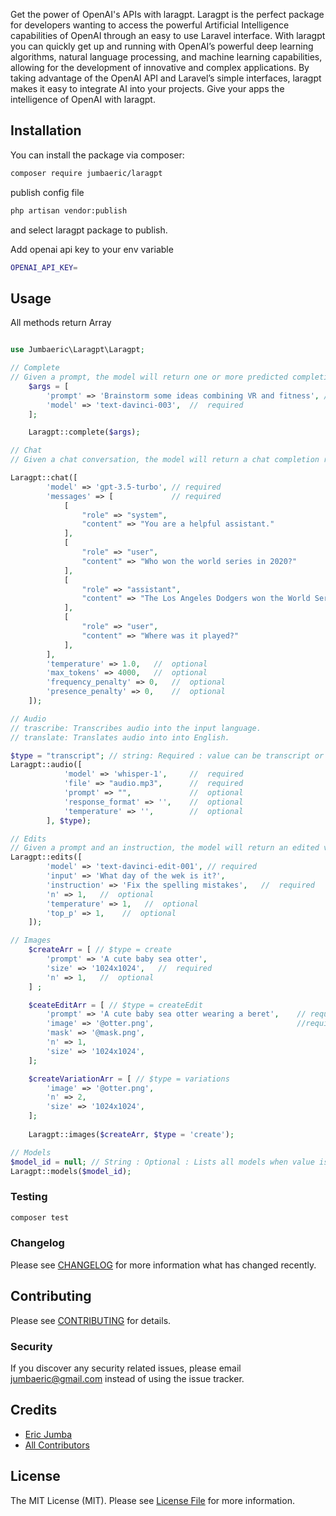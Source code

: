 Get the power of OpenAI's APIs with laragpt.
Laragpt is the perfect package for developers wanting to access the powerful Artificial Intelligence capabilities of OpenAI through an easy to use Laravel interface. With laragpt you can quickly get up and running with OpenAI’s powerful deep learning algorithms, natural language processing, and machine learning capabilities, allowing for the development of innovative and complex applications. By taking advantage of the OpenAI API and Laravel’s simple interfaces, laragpt makes it easy to integrate AI into your projects. Give your apps the intelligence of OpenAI with laragpt.


## Installation

You can install the package via composer:

```bash
composer require jumbaeric/laragpt
```
publish config file
```bash
php artisan vendor:publish
```
and select laragpt package to publish.

Add openai api key to your env variable 
```bash
OPENAI_API_KEY=
```

## Usage
All methods return Array

```php

use Jumbaeric\Laragpt\Laragpt;

// Complete
// Given a prompt, the model will return one or more predicted completions, and can also return the probabilities of alternative tokens at each position.
    $args = [
        'prompt' => 'Brainstorm some ideas combining VR and fitness', //required
        'model' => 'text-davinci-003',  //  required
    ];

    Laragpt::complete($args);

// Chat
// Given a chat conversation, the model will return a chat completion response.

Laragpt::chat([
        'model' => 'gpt-3.5-turbo', // required
        'messages' => [             // required
            [
                "role" => "system",
                "content" => "You are a helpful assistant."
            ],
            [
                "role" => "user",
                "content" => "Who won the world series in 2020?"
            ],
            [
                "role" => "assistant",
                "content" => "The Los Angeles Dodgers won the World Series in 2020."
            ],
            [
                "role" => "user",
                "content" => "Where was it played?"
            ],
        ],
        'temperature' => 1.0,   //  optional
        'max_tokens' => 4000,   //  optional
        'frequency_penalty' => 0,   //  optional
        'presence_penalty' => 0,    //  optional
    ]);

// Audio
// trascribe: Transcribes audio into the input language.
// translate: Translates audio into into English.

$type = "transcript"; // string: Required : value can be transcript or translation
Laragpt::audio([
            'model' => 'whisper-1',     //  required
            'file' => "audio.mp3",      //  required
            'prompt' => "",             //  optional
            'response_format' => '',    //  optional
            'temperature' => '',        //  optional
        ], $type);

// Edits
// Given a prompt and an instruction, the model will return an edited version of the prompt.
Laragpt::edits([
        'model' => 'text-davinci-edit-001', // required
        'input' => 'What day of the wek is it?',
        'instruction' => 'Fix the spelling mistakes',   //  required
        'n' => 1,   //  optional
        'temperature' => 1,   //  optional
        'top_p' => 1,    //  optional
    ]);

// Images
    $createArr = [ // $type = create
        'prompt' => 'A cute baby sea otter',
        'size' => '1024x1024',   //  required
        'n' => 1,   //  optional
    ] ;

    $ceateEditArr = [ // $type = createEdit
        'prompt' => 'A cute baby sea otter wearing a beret',    // required
        'image' => '@otter.png',                                //required
        'mask' => '@mask.png',
        'n' => 1,
        'size' => '1024x1024',
    ];

    $createVariationArr = [ // $type = variations
        'image' => '@otter.png',
        'n' => 2,
        'size' => '1024x1024',
    ];
    
    Laragpt::images($createArr, $type = 'create');

// Models
$model_id = null; // String : Optional : Lists all models when value is null, model set returns the model details
Laragpt::models($model_id);


```

### Testing

```bash
composer test
```

### Changelog

Please see [CHANGELOG](CHANGELOG.md) for more information what has changed recently.

## Contributing

Please see [CONTRIBUTING](CONTRIBUTING.md) for details.

### Security

If you discover any security related issues, please email jumbaeric@gmail.com instead of using the issue tracker.

## Credits

-   [Eric Jumba](https://github.com/jumbaeric)
-   [All Contributors](../../contributors)

## License

The MIT License (MIT). Please see [License File](LICENSE.md) for more information.

